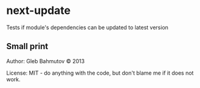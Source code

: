 # next-update

Tests if module's dependencies can be updated to latest version

## Small print

Author: Gleb Bahmutov &copy; 2013

License: MIT - do anything with the code, but don't blame me if it does not work.
